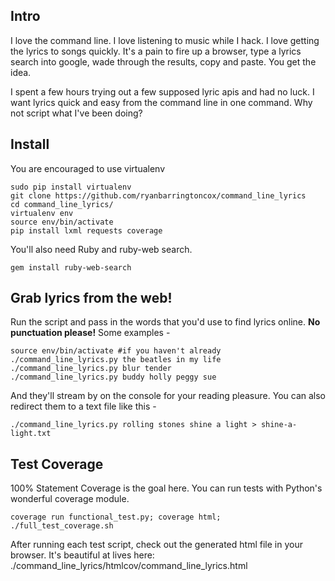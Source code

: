 ## Intro

I love the command line.  I love listening to music while I hack.  I love getting the lyrics to songs quickly.  It's a pain to fire up a browser, type a lyrics search into google, wade through the results, copy and paste.  You get the idea.

I spent a few hours trying out a few supposed lyric apis and had no luck.  I want lyrics quick and easy from the command line in one command.  Why not script what I've been doing?

## Install

You are encouraged to use virtualenv

    sudo pip install virtualenv
    git clone https://github.com/ryanbarringtoncox/command_line_lyrics
    cd command_line_lyrics/
    virtualenv env
    source env/bin/activate
    pip install lxml requests coverage

You'll also need Ruby and ruby-web search.

    gem install ruby-web-search

## Grab lyrics from the web! 

Run the script and pass in the words that you'd use to find lyrics online.  **No punctuation please!** Some examples -

    source env/bin/activate #if you haven't already
    ./command_line_lyrics.py the beatles in my life 
    ./command_line_lyrics.py blur tender
    ./command_line_lyrics.py buddy holly peggy sue 

And they'll stream by on the console for your reading pleasure.  You can also redirect them to a text file like this -

    ./command_line_lyrics.py rolling stones shine a light > shine-a-light.txt

## Test Coverage

100% Statement Coverage is the goal here.  You can run tests with Python's wonderful coverage module.

    coverage run functional_test.py; coverage html; 
    ./full_test_coverage.sh

After running each test script, check out the generated html file in your browser.  It's beautiful at lives here: ./command_line_lyrics/htmlcov/command_line_lyrics.html 
